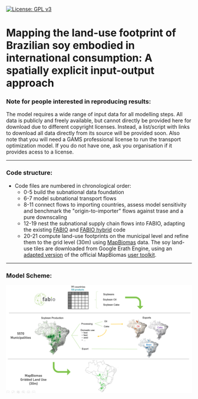  [![License: GPL v3](https://img.shields.io/badge/License-GPLv3-blue.svg)](https://www.gnu.org/licenses/gpl-3.0)
 
# Mapping the land-use footprint of Brazilian soy embodied in international consumption: A spatially explicit input-output approach


### Note for people interested in reproducing results:
The model requires a wide range of input data for all modelling steps. All data is publicly and freely available, but cannot directly be provided here for download due to different copyright licenses. Instead, a list/script with links to download all data directly from its source will be provided soon. 
Also note that you will need a GAMS professional license to run the transport optimization model. If you do not have one, ask you organisation if it provides acess to a license. 

----

### Code structure:

 - Code files are numbered in chronological order:
   - 0-5 build the subnational data foundation
   - 6-7 model subnational transport flows
   - 8-11 connect flows to importing countries, assess model sensitivity and benchmark the "origin-to-importer" flows against trase and a pure downscaling
   - 12-19 nest the subnational supply chain flows into FABIO, adapting the existing [FABIO](https://github.com/fineprint-global/fabio) and [FABIO hybrid](https://github.com/fineprint-global/fabio-hybrid) code
   - 20-21 compute land-use footprints on the municipal level and refine them to the grid level (30m) using [MapBiomas](https://mapbiomas.org/) data. The soy land-use tiles are downloaded from Google Erath Engine, using an [adapted version](https://code.earthengine.google.com/969e903c53a0bf85db4f1e804a5c3b32) of the official MapBiomas [user toolkit](https://github.com/mapbiomas-brazil/user-toolkit).


----

### Model Scheme:
![](workflow_scheme.png) 
